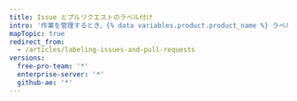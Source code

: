 ```yaml
---
title: Issue とプルリクエストのラベル付け
intro: '作業を管理するとき、{% data variables.product.product_name %} ラベルを作成して Issue とプルリクエストを分類することができます。'
mapTopic: true
redirect_from:
  - /articles/labeling-issues-and-pull-requests
versions:
  free-pro-team: '*'
  enterprise-server: '*'
  github-ae: '*'
---
```


